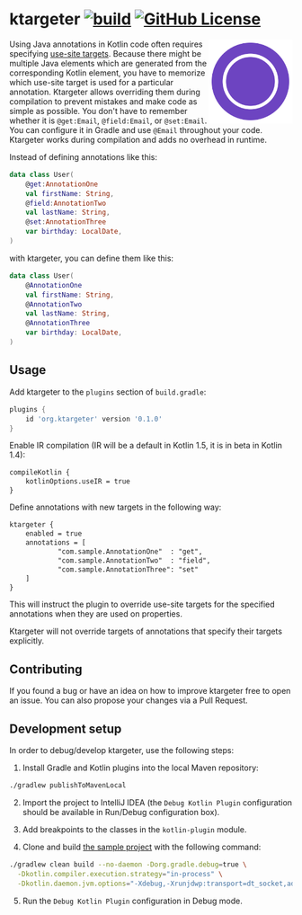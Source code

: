 # ktargeter [![build](https://github.com/ktargeter/ktargeter/workflows/build/badge.svg)](https://github.com/ktargeter/ktargeter/actions?query=workflow%3Abuild) [![GitHub License](https://img.shields.io/badge/license-Apache%20License%202.0-blue.svg?style=flat)](https://www.apache.org/licenses/LICENSE-2.0)

<img src="logo.svg" align="right" width="150px" alt="ktargeter logo">

Using Java annotations in Kotlin code often requires specifying
[use-site targets](https://kotlinlang.org/docs/reference/annotations.html#annotation-use-site-targets).
Because there might be multiple Java elements which are generated from the corresponding Kotlin element,
you have to memorize which use-site target is used for a particular annotation. Ktargeter allows overriding
them during compilation to prevent mistakes and make code as simple as possible. You don't have to remember
whether it is `@get:Email`, `@field:Email`, or `@set:Email`. You can configure it in Gradle and use `@Email`
throughout your code. Ktargeter works during compilation and adds no overhead in runtime.

Instead of defining annotations like this:
```kotlin
data class User(
    @get:AnnotationOne
    val firstName: String,
    @field:AnnotationTwo
    val lastName: String,
    @set:AnnotationThree
    var birthday: LocalDate,     
)
```
with ktargeter, you can define them like this:

```kotlin
data class User(
    @AnnotationOne
    val firstName: String,
    @AnnotationTwo
    val lastName: String,
    @AnnotationThree
    var birthday: LocalDate,     
)
```

## Usage
Add ktargeter to the `plugins` section of `build.gradle`:
```gradle
plugins {
    id 'org.ktargeter' version '0.1.0'
}
```
Enable IR compilation (IR will be a default in Kotlin 1.5, it is in beta in Kotlin 1.4):
``` 
compileKotlin {
    kotlinOptions.useIR = true
}
```

Define annotations with new targets in the following way:
```
ktargeter {
    enabled = true
    annotations = [
            "com.sample.AnnotationOne"  : "get",
            "com.sample.AnnotationTwo"  : "field",
            "com.sample.AnnotationThree": "set"
    ]
}
```

This will instruct the plugin to override use-site targets for the
specified annotations when they are used on properties.

Ktargeter will not override targets of annotations that specify
their targets explicitly. 

## Contributing

If you found a bug or have an idea on how to improve ktargeter
free to open an issue. You can also propose your changes via
a Pull Request.

## Development setup

In order to debug/develop ktargeter, use the following steps:

1. Install Gradle and Kotlin plugins into the local Maven repository:
```sh
./gradlew publishToMavenLocal
```

2. Import the project to IntelliJ IDEA (the `Debug Kotlin Plugin` configuration
should be available in Run/Debug configuration box).

3. Add breakpoints to the classes in the `kotlin-plugin` module.

4. Clone and build [the sample project](https://github.com/ktargeter/ktargeter-sample)
with the following command:
```sh
./gradlew clean build --no-daemon -Dorg.gradle.debug=true \
  -Dkotlin.compiler.execution.strategy="in-process" \
  -Dkotlin.daemon.jvm.options="-Xdebug,-Xrunjdwp:transport=dt_socket,address=5005,server=y,suspend=n"
```
5. Run the `Debug Kotlin Plugin` configuration in Debug mode.
